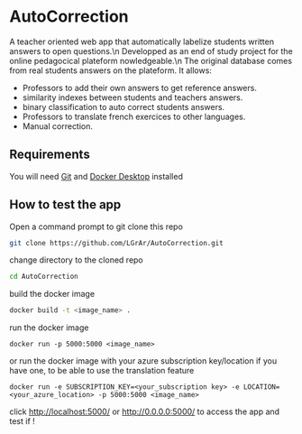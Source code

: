 # AutoCorrection
A teacher oriented web app that automatically labelize students written answers to open questions.\n
Developped as an end of study project for the online pedagocical plateform nowledgeable.\n
The original database comes from real students answers on the plateform.
It allows:
  * Professors to add their own answers to get reference answers.
  * similarity indexes between students and teachers answers.
  * binary classification to auto correct students answers.
  * Professors to translate french exercices to other languages.
  * Manual correction.
## Requirements
You will need <a href="https://git-scm.com/book/en/v2/Getting-Started-Installing-Git" target="_blank">Git</a> and <a href="https://docs.docker.com/desktop/" target="_blank">Docker Desktop</a> installed
## How to test the app
Open a command prompt to git clone this repo
```bash
git clone https://github.com/LGrAr/AutoCorrection.git
```
change directory to the cloned repo
```bash
cd AutoCorrection
```
build the docker image
```bash
docker build -t <image_name> .
```
run the docker image
```
docker run -p 5000:5000 <image_name>
```
or run the docker image with your azure subscription key/location if you have one, to be able to use the translation feature
```
docker run -e SUBSCRIPTION_KEY=<your_subscription key> -e LOCATION=<your_azure_location> -p 5000:5000 <image_name>
```
click <a href="http://localhost:5000/" target="_blank">http://localhost:5000/</a> or <a href="http://0.0.0.0:5000/" target="_blank">http://0.0.0.0:5000/</a> to access the app and test if !
